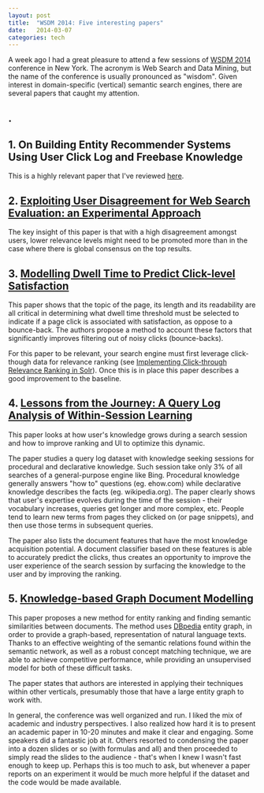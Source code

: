 ```yaml
---
layout: post
title:  "WSDM 2014: Five interesting papers"
date:   2014-03-07
categories: tech
---
```

A week ago I had a great pleasure to attend a few sessions of [WSDM 2014](www.wsdm-conference.org/2014) conference in New York. The acronym is Web Search and Data Mining, but the name of the conference is usually pronounced as "wisdom". Given interest in domain-specific (vertical) semantic search engines, there are several papers that caught my attention. 
## .


## 1. On Building Entity Recommender Systems Using User Click Log and Freebase Knowledge
This is a highly relevant paper that I've reviewed [here](http://weblog.smirnov.ca/tech/2014/03/06/Research-paper-review.-On-Building-Entity-Recommender-Systems-Using-User-Click-Log-and-Freebase-Knowledge.html).
## 2. [Exploiting User Disagreement for Web Search Evaluation: an Experimental Approach](wwwhome.ewi.utwente.nl/~hiemstra/papers/wsdm2014.pdf)
The key insight of this paper is that with a high disagreement amongst users, lower relevance levels might need to be promoted more than in the case where there is global consensus on the top results.
## 3. [Modelling Dwell Time to Predict Click-level Satisfaction](http://research.microsoft.com/en-us/um/people/ryenw/papers/KimWSDM2014.pdf)
This paper shows that the topic of the page, its length and its readability are all critical in determining what dwell time threshold must be selected to indicate if a page click is associated with satisfaction, as oppose to a bounce-back. The authors propose a method to account these factors that significantly improves filtering out of noisy clicks (bounce-backs). 

For this paper to be relevant, your search engine must first leverage click-though data for relevance ranking (see [Implementing Click-through Relevance Ranking in Solr](http://www.slideshare.net/LucidImagination/bialecki-andrzej-clickthroughrelevancerankinginsolrlucidworksenterprise)). Once this is in place this paper describes a good improvement to the baseline.
## 4. [Lessons from the Journey: A Query Log Analysis of Within-Session Learning](http://research.microsoft.com/en-us/um/people/teevan/publications/papers/wsdm14.pdf) 
This paper looks at how user's knowledge grows during a search session and how to improve ranking and UI to optimize this dynamic.

The paper studies a query log dataset with knowledge seeking sessions for procedural and declarative knowledge. Such session take only 3% of all searches of a general-purpose engine like Bing. Procedural knowledge generally answers "how to" questions (eg. ehow.com) while declarative knowledge describes the facts (eg. wikipedia.org). The paper clearly shows that user's expertise evolves during the time of the session - their vocabulary increases, queries get longer and more complex, etc. People tend to learn new terms from pages they clicked on (or page snippets), and then use those terms in subsequent queries.

The paper also lists the document features that have the most knowledge acquisition potential. A document classifier based on these features is able to accurately predict the clicks, thus creates an opportunity to improve the user experience of the search session by surfacing the knowledge to the user and by improving the ranking.
## 5. [Knowledge-based Graph Document Modelling](http://dl.acm.org/citation.cfm?id=2556250&dl=ACM&coll=DL&CFID=293807221&CFTOKEN=56074720)
This paper proposes a new method for entity ranking and finding semantic similarities between documents. The method uses [DBpedia](www.dbpedia.org) entity graph, in order to provide a graph-based, representation of natural language texts. Thanks to an effective weighting of the semantic relations found within the semantic network, as well as a robust concept matching technique, we are able to achieve competitive performance, while providing an unsupervised model for both of these difficult tasks.

The paper states that authors are interested in applying their techniques within other verticals, presumably those that have a large entity graph to work with.



In general, the conference was well organized and run. I liked the mix of academic and industry perspectives. I also realized how hard it is to present an academic paper in 10-20 minutes and make it clear and engaging. Some speakers did a fantastic job at it. Others resorted to condensing the paper into a dozen slides or so (with formulas and all) and then proceeded to simply read the slides to the audience - that's when I knew I wasn't fast enough to keep up. Perhaps this is too much to ask, but whenever a paper reports on an experiment it would be much more helpful if the dataset and the code would be made available.

